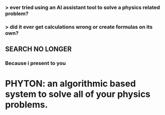 ### > **ever tried using an AI assistant tool to solve a physics related problem?**
### > **did it ever get calculations wrong or create formulas on its own?**
## SEARCH NO LONGER
### Because i present to you
# PHYTON: an algorithmic based system to solve all of your physics problems.
